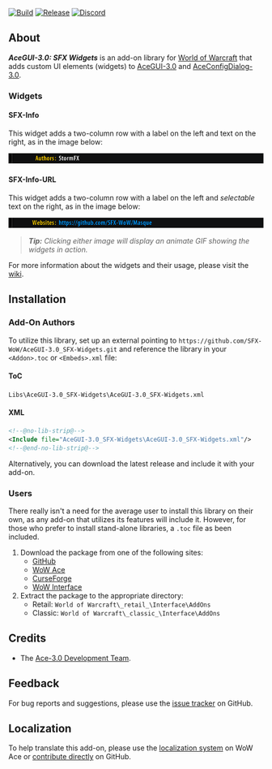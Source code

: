 [![Build][SVG-Build]][Build]
[![Release][SVG-Release]][Release]
[![Discord][SVG-Discord]][Discord]

## About

_**AceGUI-3.0: SFX Widgets**_ is an add-on library for [World of Warcraft] that adds custom UI elements (widgets) to [AceGUI-3.0][Ace3] and [AceConfigDialog-3.0][Ace3].

### Widgets

#### SFX-Info

This widget adds a two-column row with a label on the left and text on the right, as in the image below:

[![SFX-Info](.docs/img/sfx-info.png)][GIF]

#### SFX-Info-URL

This widget adds a two-column row with a label on the left and _selectable_ text on the right, as in the image below:

[![SFX-Info](.docs/img/sfx-info-url.png)][GIF]

> _**Tip:** Clicking either image will display an animate GIF showing the widgets in action._

For more information about the widgets and their usage, please visit the [wiki](https://github.com/SFX-WoW/AceGUI-3.0_SFX-Widgets/wiki).

## Installation

### Add-On Authors

To utilize this library, set up an external pointing to `https://github.com/SFX-WoW/AceGUI-3.0_SFX-Widgets.git` and reference the library in your `<Addon>.toc` or `<Embeds>.xml` file:

#### ToC

`Libs\AceGUI-3.0_SFX-Widgets\AceGUI-3.0_SFX-Widgets.xml`

#### XML

```xml
<!--@no-lib-strip@-->
<Include file="AceGUI-3.0_SFX-Widgets\AceGUI-3.0_SFX-Widgets.xml"/>
<!--@end-no-lib-strip@-->
```

Alternatively, you can download the latest release and include it with your add-on.

### Users

There really isn't a need for the average user to install this library on their own, as any add-on that utilizes its features will include it. However, for those who prefer to install stand-alone libraries, a `.toc` file as been included.

1. Download the package from one of the following sites:
    - [GitHub]
    - [WoW Ace]
    - [CurseForge]
    - [WoW Interface]
2. Extract the package to the appropriate directory:
    - Retail: `World of Warcraft\_retail_\Interface\AddOns`
    - Classic: `World of Warcraft\_classic_\Interface\AddOns`

## Credits

- The [Ace-3.0 Development Team][Ace3].

## Feedback

For bug reports and suggestions, please use the [issue tracker] on GitHub.

## Localization

To help translate this add-on, please use the [localization system] on WoW Ace or [contribute directly] on GitHub.

[Links]: #

[Ace3]: https://www.wowace.com/projects/ace3 (Ace3 Homepage)
[World of Warcraft]: https://worldofwarcraft.com (World of Warcraft)

[GitHub]: https://github.com/SFX-WoW/AceGUI-3.0_SFX-Widgets (Download from GitHub)
[WoW Ace]: https://www.wowace.com/projects/sfx-widgets (Download from WoW Ace)
[CurseForge]: https://www.curseforge.com/wow/addons/sfx-widgets (Download from CurseForge)
[WoW Interface]: https://www.wowinterface.com/downloads/info25658 (Download from WoW Interface)

[Build]: https://github.com/SFX-WoW/AceGUI-3.0_SFX-Widgets/actions?query=workflow%3ARelease (Build Status)
[Release]: https://github.com/SFX-WoW/AceGUI-3.0_SFX-Widgets/releases (Latest Release)
[Discord]: https://discord.gg/DDVqkd6 (Discord)

[Issue Tracker]: https://github.com/SFX-WoW/AceGUI-3.0_SFX-Widgets/issues (Report an Issue)
[Contribute Directly]: https://github.com/SFX-WoW/AceGUI-3.0_SFX-Widgets (Translate on GitHub)
[Localization System]: https://www.wowace.com/projects/sfx-widgets/localization (Translate on WoW Ace)

[Images]: #

[GIF]: .docs/img/sfx-widgets.gif

[SVG-Build]: https://img.shields.io/github/workflow/status/SFX-WoW/AceGUI-3.0_SFX-Widgets/Release?label=Build&logo=github&logoColor=fff&style=flat-square
[SVG-Release]: https://img.shields.io/github/v/release/SFX-WoW/AceGUI-3.0_SFX-Widgets?logo=github&logoColor=fff&label=Release&style=flat-square
[SVG-Discord]: https://img.shields.io/badge/Discord-StormFX-7289da?logo=discord&logoColor=fff&style=flat-square
